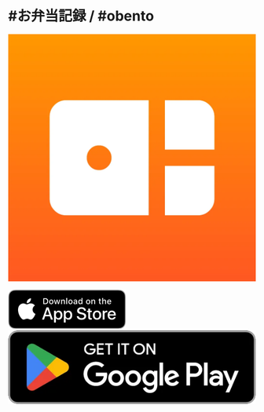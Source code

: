 # #お弁当記録 / #obento

<img id="app_icon_big"
    src="../../images/apps/obento.webp"
    alt="#お弁当記録 / #obento"
  />

<a href="https://apps.apple.com/us/app/obento/id6499041461?itsct=apps_box_link&itscg=30200">
<img id="app_store_badge_big"
    src="../../images/app_store.svg"
    alt="App Store"
  />
</a>
<a href="https://play.google.com/store/apps/details?id=dev.kingu.obento">
<img id="google_play_badge_big"
    src="../../images/google_play.webp"
    alt="Google Play"
  />
</a>
